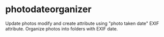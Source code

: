 # photodateorganizer
Update photos modify and create attribute using "photo taken date" EXIF attribute. Organize photos into folders with EXIF date.
